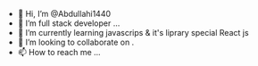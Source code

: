 - 👋 Hi, I’m @Abdullahi1440
- 👀 I’m full stack developer ...
- 🌱 I’m currently learning javascrips & it's liprary special React js
- 💞️ I’m looking to collaborate on .
- 📫 How to reach me ...

<!---
Abdullahi1440/Abdullahi1440 is a ✨ special ✨ repository because its `README.md` (this file) appears on your GitHub profile.
You can click the Preview link to take a look at your changes.
--->
